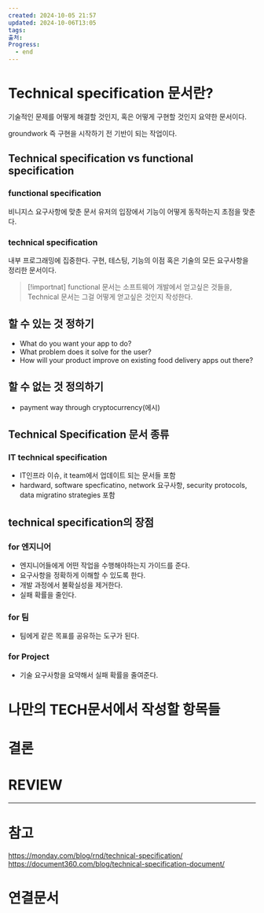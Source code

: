 ```yaml
---
created: 2024-10-05 21:57
updated: 2024-10-06T13:05
tags: 
출처: 
Progress:
  - end
---
```

# Technical specification 문서란?
기술적인 문제를 어떻게 해결할 것인지, 혹은 어떻게 구현할 것인지 요약한 문서이다.

groundwork 즉 구현을 시작하기 전 기반이 되는 작업이다. 

## Technical specification vs functional specification
### functional specification
비니지스 요구사항에 맞춘 문서
유저의 입장에서 기능이 어떻게 동작하는지 초점을 맞춘다.

### technical specification
내부 프로그래밍에 집중한다.
구현, 테스팅, 기능의 이점 혹은 기술의 모든 요구사항을 정리한 문서이다.


>[!importnat]
>functional 문서는 소프트웨어 개발에서 얻고싶은 것들을, 
>Technical 문서는 그걸 어떻게 얻고싶은 것인지 작성한다.


## 할 수 있는 것 정하기
- What do you want your app to do?
- What problem does it solve for the user?
- How will your product improve on existing food delivery apps out there?
## 할 수 없는 것 정의하기
- payment way through cryptocurrency(에시)

## Technical Specification 문서 종류
### IT technical specification
- IT인프라 이슈, it team에서 업데이트 되는 문서들 포함
- hardward, software specficatino, network 요구사항, security protocols, data migratino strategies 포함

## technical specification의 장점
### for 엔지니어
- 엔지니어들에게 어떤 작업을 수행해야하는지 가이드를 준다.
- 요구사항을 정확하게 이해할 수 있도록 한다.
- 개발 과정에서 불확실성을 제거한다.
- 실패 확률을 줄인다.

### for 팀
- 팀에게 같은 목표를 공유하는 도구가 된다.

### for Project
- 기술 요구사항을 요약해서 실패 확률을 줄여준다.

# 나만의 TECH문서에서 작성할 항목들




# 결론

# REVIEW


---
# 참고
https://monday.com/blog/rnd/technical-specification/
https://document360.com/blog/technical-specification-document/
# 연결문서